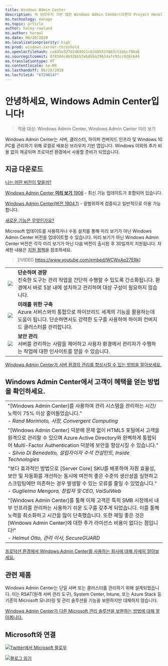 ```yaml
---
title: Windows Admin Center
description: 새 브라우저 기반 앱인 Windows Admin Center(이전의 Project Honolulu)를 통해 Windows 및 Windows Server를 관리하는 방법을 설명합니다.
ms.technology: manage
ms.topic: article
author: haley-rowland
ms.author: harowl
ms.date: 06/20/2019
ms.localizationpriority: high
ms.prod: windows-server-threshold
ms.openlocfilehash: ca845e527d2469921c6248552f003c51bbc790a6
ms.sourcegitcommit: 078304c4b92bb57eb85ba29634afc92cc028c644
ms.translationtype: HT
ms.contentlocale: ko-KR
ms.lasthandoff: 06/20/2019
ms.locfileid: "67298147"
---
```

# <a name="hello-windows-admin-center"></a>안녕하세요, Windows Admin Center입니다!

>적용 대상: Windows Admin Center, Windows Admin Center 미리 보기

Windows Admin Center는 서버, 클러스터, 하이퍼 컨버지드 인프라 및 Windows 10 PC를 관리하기 위해 로컬로 배포된 브라우저 기반 앱입니다. Windows 이외의 추가 비용 없이 제공되며 프로덕션 환경에서 사용할 준비가 되었습니다.

## <a name="download-now"></a>지금 다운로드

[나는 어떤 버전이 맞을까?](faq.md#what-is-windows-admin-center-preview-which-version-is-right-for-me)

[Windows Admin Center **미리 보기** 1906](https://www.microsoft.com/en-us/software-download/windowsinsiderpreviewserver) - 최신 기능 업데이트가 포함되어 있습니다.

[Windows Admin Center(버전 1904.1)](https://aka.ms/WACDownload) - 광범위하게 검증되고 일반적으로 이용 가능합니다.

[새로운 기능은 무엇인가요?](../overview.md#release-history)

Microsoft 업데이트를 사용하거나 수동 설치를 통해 미리 보기가 아닌 Windows Admin Center 버전을 업데이트할 수 있습니다. 미리 보기가 아닌 Windows Admin Center 버전은 각각 미리 보기가 아닌 다음 버전이 출시된 후 30일까지 지원됩니다. 자세한 내용은 [지원 정책](../support/index.md)을 참조하세요.

>[!VIDEO https://www.youtube.com/embed/WCWxAp27ERk]

|     |     |
| --- | --- |
| ![](../media/simple-icon.png)| **단순하며 경량** <br/> 친숙한 도구는 관리 작업을 간단히 수행할 수 있도록 간소화됩니다. 환경에서 바로 5분 내에 설치하고 관리하며 대상 구성이 필요하지 않습니다. |
| ![](../media/future-icon.png)| **미래를 위한 구축** <br/> Azure 서비스와의 통합으로 하이브리드 세계의 기능을 활용하는데 도움이 됩니다. 단순하면서도 강력한 도구를 사용하여 하이퍼 컨버지드 클러스터를 관리합니다. |
| ![](../media/secure-icon.png)| **보안 관리** <br/> 서버를 관리하는 사람을 제어하고 사용자 환경에서 관리자가 수행하는 작업에 대한 인사이트를 얻을 수 있습니다. |

[Windows Admin Center가 서버 환경의 관리를 향상시킬 수 있는 방법을 알아보세요.](../overview.md)

## <a name="see-how-customers-are-benefitting-from-windows-admin-center"></a>Windows Admin Center에서 고객이 혜택을 얻는 방법을 확인하세요.

|     |
| --- |
| "[Windows Admin Center]를 사용하여 관리 시스템을 관리하는 시간/노력이 75% 이상 줄어들었습니다."<br> *- Rand Morimoto, 사장, Convergent Computing* |
| "[Windows Admin Center] 덕분에 문제 없이 HTML5 포털에서 고객을 원격으로 관리할 수 있으며 Azure Active Directory와 완벽하게 통합되어 Multi-Factor Authentication 덕분에 보안을 향상시킬 수 있습니다."<br/> *- Silvio Di Benedetto, 설립자이자 수석 컨설턴트, Inside Technologies* |
| "보다 효과적인 방법으로 [Server Core] SKU를 배포하여 자원 효율성, 보안 및 자동화를 개선하는 동시에 여전히 좋은 수준의 생산성을 실현하고 스크립팅에만 의존하는 경우 발생할 수 있는 오류를 줄일 수 있었습니다." <br/> *- Guglielmo Mengora, 창립자 및 CEO, VaiSulWeb* |
| "[Windows Admin Center]를 통해 이제 고객은 특히 SMB 시장에서 내부 인프라를 관리하는 사용하기 쉬운 도구를 갖추게 되었습니다. 이를 통해 노력을 최소화하고 시간을 많이 단축했습니다. 또한 제일 좋은 것은 [Windows Admin Center]에 대한 추가 라이선스 비용이 없다는 점입니다!" <br/> *- Helmut Otto, 관리 이사, SecureGUARD* |

[프로덕션 환경에서 Windows Admin Center를 사용하는 회사에 대해 자세히 알아보세요.](case-studies.md)

## <a name="related-products"></a>관련 제품

Windows Admin Center는 단일 서버 또는 클러스터를 관리하기 위해 설계되었습니다. 이는 RSAT(원격 서버 관리 도구), System Center, Intune, 또는 Azure Stack 등 기존의 Microsoft 모니터링 및 관리 솔루션을 기능을 보완하지만 대체하지 않습니다.

[Windows Admin Center가 다른 Microsoft 관리 솔루션을 보완하는 방법에 대해 알아봅니다.](related-management.md)

## <a name="connect-with-us"></a>Microsoft와 연결

![](//img-prod-cms-rt-microsoft-com.akamaized.net/cms/api/am/imageFileData/REOolR)[Twitter에서 Microsoft 팔로우](https://twitter.com/servermgmt)

![](//img-prod-cms-rt-microsoft-com.akamaized.net/cms/api/am/imageFileData/REOtyw)[블로그 읽기](https://blogs.technet.microsoft.com/servermanagement/)